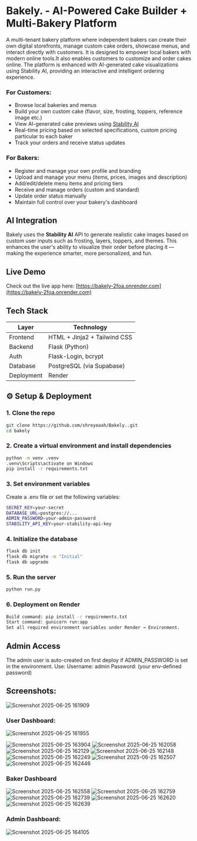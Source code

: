 # Bakely. - AI-Powered Cake Builder + Multi-Bakery Platform

A multi-tenant bakery platform where independent bakers can create their own digital storefronts, manage custom cake orders, showcase menus, and interact directly with customers. It is designed to empower local bakers with modern online tools.It also enables customers to customize and order cakes online. The platform is enhanced with AI-generated cake visualizations using Stability AI, providing an interactive and intelligent ordering experience.

###  For Customers:
- Browse local bakeries and menus
- Build your own custom cake (flavor, size, frosting, toppers, reference image etc.)
- View AI-generated cake previews using [Stability AI](https://platform.stability.ai/)
- Real-time pricing based on selected specifications, custom pricing particular to each baker
- Track your orders and receive status updates

###  For Bakers:
- Register and manage your own profile and branding
- Upload and manage your  menu (items, prices, images and description)
- Add/edit/delete menu items and pricing tiers
- Receive and manage orders (custom and standard)
- Update order status manually
- Maintain full control over your bakery's dashboard

## AI Integration

Bakely uses the **Stability AI** API to generate realistic cake images based on custom user inputs such as frosting, layers, toppers, and themes. This enhances the user's ability to visualize their order before placing it — making the experience smarter, more personalized, and fun.

##  Live Demo

Check out the live app here: [https://bakely-2foa.onrender.com](https://bakely-2foa.onrender.com)


##  Tech Stack

| Layer       | Technology                          |
|------------|--------------------------------------|
| Frontend    | HTML + Jinja2 + Tailwind CSS        |
| Backend     | Flask (Python)                      |
| Auth        | Flask-Login, bcrypt                 |
| Database    | PostgreSQL (via Supabase)           |
| Deployment  | Render                              |


## ⚙️ Setup & Deployment

### 1. Clone the repo
```bash
git clone https://github.com/shreyeaah/Bakely..git
cd bakely
```
### 2. Create a virtual environment and install dependencies
```bash
python -m venv .venv
.venv\Scripts\activate on Windows
pip install -r requirements.txt
```
### 3. Set environment variables
Create a .env file or set the following variables:
```bash
SECRET_KEY=your-secret
DATABASE_URL=postgres://...
ADMIN_PASSWORD=your-admin-password
STABILITY_API_KEY=your-stability-api-key
```

### 4. Initialize the database
```bash
flask db init
flask db migrate -m "Initial"
flask db upgrade
```
### 5. Run the server
```bash
python run.py
```
### 6. Deployment on Render
```bash
Build command: pip install -r requirements.txt
Start command: gunicorn run:app
Set all required environment variables under Render → Environment.
```
## Admin Access
The admin user is auto-created on first deploy if ADMIN_PASSWORD is set in the environment. Use:
  Username: admin
  Password: (your env-defined password)

## Screenshots:
![Screenshot 2025-06-25 161909](https://github.com/user-attachments/assets/341cf165-0f87-4efe-a1ce-496c53a341c3)


### User Dashboard:
![Screenshot 2025-06-25 161955](https://github.com/user-attachments/assets/911da5ab-635c-493e-b700-a0f7e9eb04a7)

![Screenshot 2025-06-25 163904](https://github.com/user-attachments/assets/ca3af1e5-aa44-4d75-b48f-fee98084de43)
![Screenshot 2025-06-25 162058](https://github.com/user-attachments/assets/0265befb-23ae-46e9-951f-0b45c75e5c42)
![Screenshot 2025-06-25 162129](https://github.com/user-attachments/assets/4998c05c-d931-4f2d-bd95-1f6e8f18b485)
![Screenshot 2025-06-25 162148](https://github.com/user-attachments/assets/a7a627f9-7d1b-4c7e-a80d-b8eabf9b866c)
![Screenshot 2025-06-25 162249](https://github.com/user-attachments/assets/81e68426-f5a3-465d-a14d-b759d6c1ff4e)
![Screenshot 2025-06-25 162507](https://github.com/user-attachments/assets/5248bc61-d5a3-4a38-9329-bb81ab6db17d)
![Screenshot 2025-06-25 162446](https://github.com/user-attachments/assets/a6571ad5-ad3b-4044-832d-10927a1c01b1)

### Baker Dashboard
![Screenshot 2025-06-25 162558](https://github.com/user-attachments/assets/50d64d11-e7d9-4093-a043-735a1aaecfc2)
![Screenshot 2025-06-25 162759](https://github.com/user-attachments/assets/35d15123-4771-4f6d-aa9d-703dff03ca47)
![Screenshot 2025-06-25 162739](https://github.com/user-attachments/assets/62892acc-ef1a-461c-b9e1-89ce1458ddef)
![Screenshot 2025-06-25 162620](https://github.com/user-attachments/assets/22a725e1-596a-4b8a-b443-14f73419bc29)
![Screenshot 2025-06-25 162639](https://github.com/user-attachments/assets/85dca543-5541-40ec-bb97-1497cd96f637)

### Admin Dashboard:
![Screenshot 2025-06-25 164105](https://github.com/user-attachments/assets/e52f6560-2144-467f-ab90-44169224ff71)



